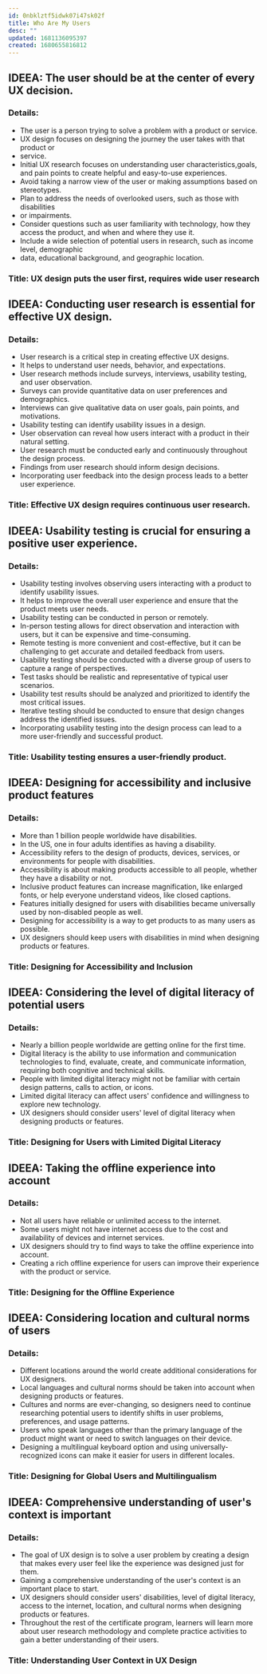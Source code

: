 ```yaml
---
id: 0nbklztf5idwk07i47sk02f
title: Who Are My Users
desc: ""
updated: 1681136095397
created: 1680655816812
---
```


## IDEEA: The user should be at the center of every UX decision.

### Details:

- The user is a person trying to solve a problem with a product or service.
- UX design focuses on designing the journey the user takes with that product or
- service.
- Initial UX research focuses on understanding user characteristics,goals, and
  pain points to create helpful and easy-to-use experiences.
- Avoid taking a narrow view of the user or making assumptions based on
  stereotypes.
- Plan to address the needs of overlooked users, such as those with disabilities
- or impairments.
- Consider questions such as user familiarity with technology, how they access
  the product, and when and where they use it.
- Include a wide selection of potential users in research, such as income level,
  demographic
- data, educational background, and geographic location.

### Title: UX design puts the user first, requires wide user research

## IDEEA: Conducting user research is essential for effective UX design.

### Details:

- User research is a critical step in creating effective UX designs.
- It helps to understand user needs, behavior, and expectations.
- User research methods include surveys, interviews, usability testing, and user
  observation.
- Surveys can provide quantitative data on user preferences and demographics.
- Interviews can give qualitative data on user goals, pain points, and
  motivations.
- Usability testing can identify usability issues in a design.
- User observation can reveal how users interact with a product in their natural
  setting.
- User research must be conducted early and continuously throughout the design
  process.
- Findings from user research should inform design decisions.
- Incorporating user feedback into the design process leads to a better user
  experience.

### Title: Effective UX design requires continuous user research.

## IDEEA: Usability testing is crucial for ensuring a positive user experience.

### Details:

- Usability testing involves observing users interacting with a product to
  identify usability issues.
- It helps to improve the overall user experience and ensure that the product
  meets user needs.
- Usability testing can be conducted in person or remotely.
- In-person testing allows for direct observation and interaction with users,
  but it can be expensive and time-consuming.
- Remote testing is more convenient and cost-effective, but it can be
  challenging to get accurate and detailed feedback from users.
- Usability testing should be conducted with a diverse group of users to capture
  a range of perspectives.
- Test tasks should be realistic and representative of typical user scenarios.
- Usability test results should be analyzed and prioritized to identify the most
  critical issues.
- Iterative testing should be conducted to ensure that design changes address
  the identified issues.
- Incorporating usability testing into the design process can lead to a more
  user-friendly and successful product.

### Title: Usability testing ensures a user-friendly product.

## IDEEA: Designing for accessibility and inclusive product features

### Details:

- More than 1 billion people worldwide have disabilities.
- In the US, one in four adults identifies as having a disability.
- Accessibility refers to the design of products, devices, services, or
  environments for people with disabilities.
- Accessibility is about making products accessible to all people, whether they
  have a disability or not.
- Inclusive product features can increase magnification, like enlarged fonts, or
  help everyone understand videos, like closed captions.
- Features initially designed for users with disabilities became universally
  used by non-disabled people as well.
- Designing for accessibility is a way to get products to as many users as
  possible.
- UX designers should keep users with disabilities in mind when designing
  products or features.

### Title: Designing for Accessibility and Inclusion

## IDEEA: Considering the level of digital literacy of potential users

### Details:

- Nearly a billion people worldwide are getting online for the first time.
- Digital literacy is the ability to use information and communication
  technologies to find, evaluate, create, and communicate information, requiring
  both cognitive and technical skills.
- People with limited digital literacy might not be familiar with certain design
  patterns, calls to action, or icons.
- Limited digital literacy can affect users' confidence and willingness to
  explore new technology.
- UX designers should consider users' level of digital literacy when designing
  products or features.

### Title: Designing for Users with Limited Digital Literacy

## IDEEA: Taking the offline experience into account

### Details:

- Not all users have reliable or unlimited access to the internet.
- Some users might not have internet access due to the cost and availability of
  devices and internet services.
- UX designers should try to find ways to take the offline experience into
  account.
- Creating a rich offline experience for users can improve their experience with
  the product or service.

### Title: Designing for the Offline Experience

## IDEEA: Considering location and cultural norms of users

### Details:

- Different locations around the world create additional considerations for UX
  designers.
- Local languages and cultural norms should be taken into account when designing
  products or features.
- Cultures and norms are ever-changing, so designers need to continue
  researching potential users to identify shifts in user problems, preferences,
  and usage patterns.
- Users who speak languages other than the primary language of the product might
  want or need to switch languages on their device.
- Designing a multilingual keyboard option and using universally-recognized
  icons can make it easier for users in different locales.

### Title: Designing for Global Users and Multilingualism

## IDEEA: Comprehensive understanding of user's context is important

### Details:

- The goal of UX design is to solve a user problem by creating a design that
  makes every user feel like the experience was designed just for them.
- Gaining a comprehensive understanding of the user's context is an important
  place to start.
- UX designers should consider users' disabilities, level of digital literacy,
  access to the internet, location, and cultural norms when designing products
  or features.
- Throughout the rest of the certificate program, learners will learn more about
  user research methodology and complete practice activities to gain a better
  understanding of their users.

### Title: Understanding User Context in UX Design
